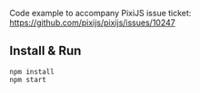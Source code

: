 Code example to accompany PixiJS issue ticket: https://github.com/pixijs/pixijs/issues/10247

## Install & Run
```
npm install 
npm start
```
